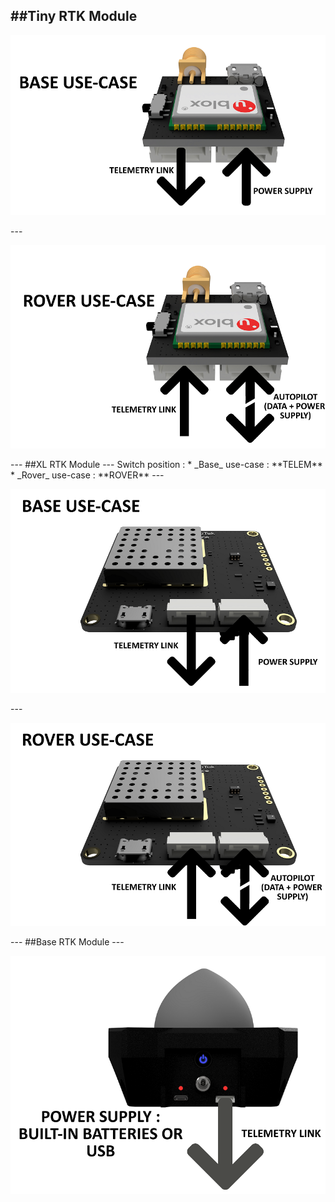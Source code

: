 ##Tiny RTK Module
---
<p align="center">
  <img src="./images/schemaTiny1.png?raw=true" alt="Wiring tiny"/>
</p>
---
<p align="center">
  <img src="./images/schemaTiny2.png?raw=true" alt="Wiring tiny"/>
</p>
---
##XL RTK Module
---
Switch position : 
* _Base_ use-case : **TELEM**
* _Rover_ use-case : **ROVER**
---
<p align="center">
  <img src="./images/schemaXL1.png?raw=true" alt="Wiring XL"/>
</p>
---
<p align="center">
  <img src="./images/schemaXL2.png?raw=true" alt="Wiring XL"/>
</p>
---
##Base RTK Module
---
<p align="center">
  <img src="./images/schemaBase.png?raw=true" alt="Wiring Base"/>
</p>